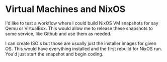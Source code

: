# Virtual Machines and NixOS

I'd like to test a workflow where I could build NixOS VM snapshots for say Qemu
or VirtualBox. This would allow me to release these snapshots to some service,
like Github and use them as needed.

I can create ISO's but those are usually just the installer images for given OS.
This would have everything installed and the first rebuild for NixOS run. You'd
just start the snapshot and begin coding.
